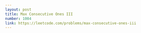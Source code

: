 ```yaml
---
layout: post
title: Max Consecutive Ones III
number: 1004
link: https://leetcode.com/problems/max-consecutive-ones-iii
---
```

